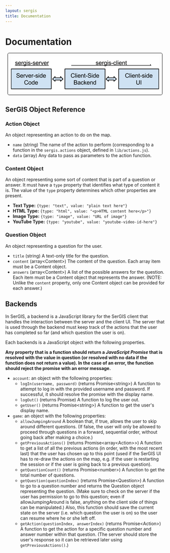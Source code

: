 ```yaml
---
layout: sergis
title: Documentation
---
```

# Documentation

<p style="text-align: center;"><img src="server-client.png" style="border: 1px solid black; padding: 10px; border-radius: 5px;"></p>

## SerGIS Object Reference

### Action Object

An object representing an action to do on the map.

 - `name` (string) The name of the action to perform (corresponding to a function in the `sergis.actions` object, defined in `lib/actions.js`).
 - `data` (array) Any data to pass as parameters to the action function.

### Content Object

An object representing some sort of content that is part of a question or answer. It must have a `type` property that identifies what type of content it is. The value of the `type` property determines which other properties are present.

 - **Text Type:** `{type: "text", value: "plain text here"}`
 - **HTML Type:** `{type: "html", value: "<p>HTML content here</p>"}`
 - **Image Type:** `{type: "image", value: "URL of image"}`
 - **YouTube Type:** `{type: "youtube", value: "youtube-video-id-here"}`

### Question Object

An object representing a question for the user.

 - `title` (string) A text-only title for the question.
 - `content` (array&lt;Content&gt;) The content of the question. Each array item must be a Content object.
 - `answers` (array&lt;Content&gt;) A list of the possible answers for the question. Each item must be a Content object that represents the answer. (NOTE: Unlike the `content` property, only one Content object can be provided for each answer.)

## Backends

In SerGIS, a backend is a JavaScript library for the SerGIS client that handles the interaction between the server and the client UI. The server that is used through the backend must keep track of the actions that the user has completed so far (and which question the user is on).

Each backends is a JavaScript object with the following properties.

**Any property that is a function should return a *JavaScript Promise* that is resolved with the value in question (or resolved with no data if the function does not return a value). In the case of an error, the function should reject the promise with an error message.**

 - `account`: an object with the following properties:
   - `logIn(username, password)` (returns Promise&lt;string&gt;) A function to attempt to log in with the provided username and password. If successful, it should resolve the promise with the display name.
   - `logOut()` (returns Promise) A function to log the user out.
   - `getUser()` (returns Promise&lt;string&gt;) A function to get the user's display name.
 - `game`: an object with the following properties:
   - `allowJumpingAround` A boolean that, if true, allows the user to skip around different questions. (If false, the user will only be allowed to proceed through questions in a forward, sequential order, without going back after making a choice.)
   - `getPreviousActions()` (returns Promise&lt;array&lt;Action&gt;&gt;) A function to get a list of all the previous actions (in order, with the most recent last) that the user has chosen up to this point (used if the SerGIS UI has to re-draw the actions on the map, e.g. if the user is restarting the session or if the user is going back to a previous question).
   - `getQuestionCount()` (returns Promise&lt;number&gt;) A function to get the total number of questions.
   - `getQuestion(questionIndex)` (returns Promise&lt;Question&gt;) A function to go to a question number and returns the Question object representing the question. (Make sure to check on the server if the user has permission to go to this question; even if allowJumpingAround is false, anything on the client side of things can be manipulated.) Also, this function should save the current state on the server (i.e. which question the user is on) so the user can resume where he or she left off.
   - `getAction(questionIndex, answerIndex)` (returns Promise&lt;Action&gt;) A function to get the action for a specific question number and answer number within that question. (The server should store the user's response so it can be retrieved later using `getPreviousActions()`.)
